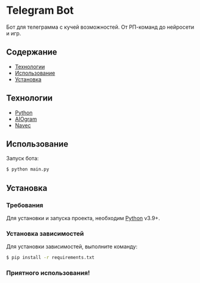 # Telegram Bot
Бот для телеграмма с кучей возможностей. От РП-команд до нейросети и игр.

## Содержание
- [Технологии](#технологии)
- [Использование](#использование)
- [Установка](#установка)

## Технологии
- [Python](https://www.python.org/)
- [AIOgram](https://docs.aiogram.dev/en/v2.25.1/)
- [Navec](https://github.com/natasha/navec)

## Использование

Запуск бота:
```sh
$ python main.py
```

## Установка

### Требования
Для установки и запуска проекта, необходим [Python](https://python.org/) v3.9+.

### Установка зависимостей
Для установки зависимостей, выполните команду:
```sh
$ pip install -r requirements.txt
```

### Приятного использования!

